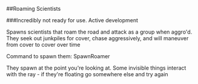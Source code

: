 ##Roaming Scientists

###Incredibly not ready for use. Active development

Spawns scientists that roam the road and attack as a group when aggro'd. They seek out junkpiles for cover, chase aggressively, and will maneuver from cover to cover over time

Command to spawn them:
SpawnRoamer

They spawn at the point you're looking at. Some invisible things interact with the ray - if they're floating go somewhere else and try again